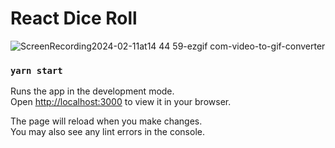 # React Dice Roll



![ScreenRecording2024-02-11at14 44 59-ezgif com-video-to-gif-converter](https://github.com/vladhilko/react-dice-roll/assets/12089948/4540b704-6cda-43f2-90a2-fd11d21ffbbd)



### `yarn start`

Runs the app in the development mode.\
Open [http://localhost:3000](http://localhost:3000) to view it in your browser.

The page will reload when you make changes.\
You may also see any lint errors in the console.

